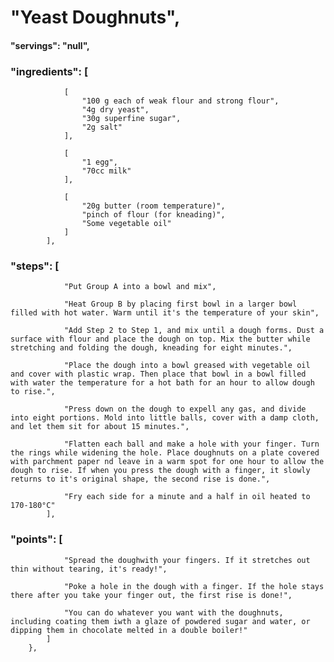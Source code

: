 # "Yeast Doughnuts",
#### "servings": "null",
### "ingredients": [
                [
                    "100 g each of weak flour and strong flour",
                    "4g dry yeast",
                    "30g superfine sugar",
                    "2g salt"
                ],

                [
                    "1 egg",
                    "70cc milk"
                ],

                [
                    "20g butter (room temperature)",
                    "pinch of flour (for kneading)",
                    "Some vegetable oil"
                ]
            ],

### "steps": [
                "Put Group A into a bowl and mix",

                "Heat Group B by placing first bowl in a larger bowl filled with hot water. Warm until it's the temperature of your skin",

                "Add Step 2 to Step 1, and mix until a dough forms. Dust a surface with flour and place the dough on top. Mix the butter while stretching and folding the dough, kneading for eight minutes.",

                "Place the dough into a bowl greased with vegetable oil and cover with plastic wrap. Then place that bowl in a bowl filled with water the temperature for a hot bath for an hour to allow dough to rise.",

                "Press down on the dough to expell any gas, and divide into eight portions. Mold into little balls, cover with a damp cloth, and let them sit for about 15 minutes.",

                "Flatten each ball and make a hole with your finger. Turn the rings while widening the hole. Place doughnuts on a plate covered with parchment paper nd leave in a warm spot for one hour to allow the dough to rise. If when you press the dough with a finger, it slowly returns to it's original shape, the second rise is done.",

                "Fry each side for a minute and a half in oil heated to 170-180°C"
            ],

### "points": [
                "Spread the doughwith your fingers. If it stretches out thin without tearing, it's ready!",

                "Poke a hole in the dough with a finger. If the hole stays there after you take your finger out, the first rise is done!",

                "You can do whatever you want with the doughnuts, including coating them iwth a glaze of powdered sugar and water, or dipping them in chocolate melted in a double boiler!"
            ]
        },